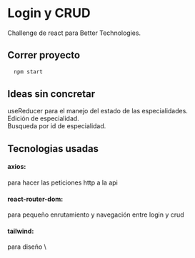 # Login y CRUD

Challenge de react para Better Technologies.

## Correr proyecto

```bash
  npm start
```

## Ideas sin concretar

useReducer para el manejo del estado de las especialidades. \
Edición de especialidad. \
Busqueda por id de especialidad.

## Tecnologias usadas

#### axios:

para hacer las peticiones http a la api

#### react-router-dom:

para pequeño enrutamiento y navegación entre login y crud

#### tailwind:

para diseño \
